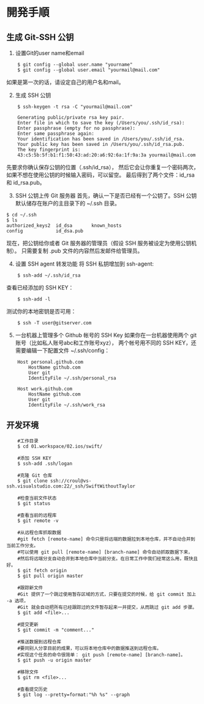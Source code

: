 # 開発手順

## 生成 Git-SSH 公钥
1. 设置Git的user name和email
```shell
    $ git config --global user.name "yourname"
    $ git config --global user.email "yourmail@mail.com"
```
   如果是第一次的话，请设定自己的用户名和mail。

2. 生成 SSH 公钥
```shell
    $ ssh-keygen -t rsa -C "yourmail@mail.com"

    Generating public/private rsa key pair.
    Enter file in which to save the key (/Users/you/.ssh/id_rsa):
    Enter passphrase (empty for no passphrase):
    Enter same passphrase again:
    Your identification has been saved in /Users/you/.ssh/id_rsa.
    Your public key has been saved in /Users/you/.ssh/id_rsa.pub.
    The key fingerprint is:
    43:c5:5b:5f:b1:f1:50:43:ad:20:a6:92:6a:1f:9a:3a yourmail@mail.com
```
   先要求你确认保存公钥的位置（.ssh/id_rsa），   然后它会让你重复一个密码两次，如果不想在使用公钥的时候输入密码，可以留空。
   最后得到了两个文件：id_rsa 和 id_rsa.pub。

3. SSH 公钥上传 Git 服务器
   首先，确认一下是否已经有一个公钥了。SSH 公钥默认储存在账户的主目录下的 ~/.ssh 目录。
```shell
$ cd ~/.ssh
$ ls
authorized_keys2  id_dsa       known_hosts
config            id_dsa.pub
```
   现在，把公钥给你或者 Git 服务器的管理员（假设 SSH 服务被设定为使用公钥机制）。
   只需要复制 .pub 文件的内容然后发邮件给管理员。

4. 设置 SSH agent 转发功能
   将 SSH 私钥增加到 ssh-agent:
```shell
    $ ssh-add ~/.ssh/id_rsa
```

   查看已经添加的 SSH KEY： 
```shell
    $ ssh-add -l
```

   测试你的本地密钥是否可用：
```shell
    $ ssh -T user@gitserver.com
```

5. 一台机器上管理多个 Github 帐号的 SSH Key
   如果你在一台机器使用两个 git 账号（比如私人账号abc和工作账号xyz），
   两个帐号用不同的 SSH KEY，还需要编辑一下配置文件 ~/.ssh/config：
```
    Host personal.github.com  
        HostName github.com  
        User git  
        IdentityFile ~/.ssh/personal_rsa  
    
    Host work.github.com  
        HostName github.com  
        User git  
        IdentityFile ~/.ssh/work_rsa
```

## 开发环境
```shell
    #工作目录
    $ cd 01.workspace/02.ios/swift/
    
    #添加 SSH KEY
    $ ssh-add .ssh/logan

    #克隆 Git 仓库
    $ git clone ssh://croul@vs-ssh.visualstudio.com:22/_ssh/SwiftWithoutTaylor

    #检查当前文件状态
    $ git status
    
    #查看当前的远程库
    $ git remote -v

    #从远程仓库抓取数据
    #git fetch [remote-name] 命令只是将远端的数据拉到本地仓库，并不自动合并到当前工作分支。
    #可以使用 git pull [remote-name] [branch-name] 命令自动抓取数据下来，
    #然后将远端分支自动合并到本地仓库中当前分支。在日常工作中我们经常这么用，既快且好。
    $ git fetch origin
    $ git pull origin master 

    #跟踪新文件
    #Git 提供了一个跳过使用暂存区域的方式，只要在提交的时候，给 git commit 加上 -a 选项，
    #Git 就会自动把所有已经跟踪过的文件暂存起来一并提交，从而跳过 git add 步骤。
    $ git add <file>...

    #提交更新
    $ git commit -m "comment..."

    #推送数据到远程仓库
    #要同别人分享目前的成果，可以将本地仓库中的数据推送到远程仓库。
    #实现这个任务的命令很简单： git push [remote-name] [branch-name]。
    $ git push -u origin master

    #移除文件
    $ git rm <file>...
    
    #查看提交历史
    $ git log --pretty=format:"%h %s" --graph
```